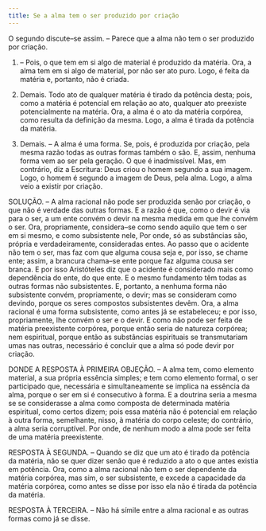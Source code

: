 ```yaml
---
title: Se a alma tem o ser produzido por criação
---
```


O segundo discute–se assim. – Parece que a alma não tem o ser produzido por criação.  

1. – Pois, o que tem em si algo de material é produzido da matéria. Ora, a alma tem em si algo de material, por não ser ato puro. Logo, é feita da matéria e, portanto, não é criada.  

2. Demais. Todo ato de qualquer matéria é tirado da potência desta; pois, como a matéria é potencial em relação ao ato, qualquer ato preexiste potencialmente na matéria. Ora, a alma é o ato da matéria corpórea, como resulta da definição da mesma. Logo, a alma é tirada da potência da matéria.  

3. Demais. – A alma é uma forma. Se, pois, é produzida por criação, pela mesma razão todas as outras formas também o são. E, assim, nenhuma forma vem ao ser pela geração. O que é inadmissível.  Mas, em contrário, diz a Escritura: Deus criou o homem segundo a sua imagem. Logo, o homem é segundo a imagem de Deus, pela alma. Logo, a alma veio a existir por criação.  

SOLUÇÃO. – A alma racional não pode ser produzida senão por criação, o que não é verdade das outras formas. E a razão é que, como o devir é via para o ser, a um ente convém o devir na mesma medida em que lhe convém o ser. Ora, propriamente, considera–se como sendo aquilo que tem o ser em si mesmo, e como subsistente nele, Por onde, só as substâncias são, própria e verdadeiramente, consideradas entes. Ao passo que o acidente não tem o ser, mas faz com que alguma cousa seja e, por isso, se chame ente; assim, a brancura chama–se ente porque faz alguma cousa ser branca. E por isso Aristóteles diz que o acidente é considerado mais como dependência do ente, do que ente. E o mesmo fundamento têm todas as outras formas não subsistentes. E, portanto, a nenhuma forma não subsistente convém, propriamente, o devir; mas se consideram como devindo, porque os seres compostos subsistentes devêm. Ora, a alma racional é uma forma subsistente, como antes já se estabeleceu; e por isso, propriamente, lhe convém o ser e o devir. E como não pode ser feita de matéria preexistente corpórea, porque então seria de natureza corpórea; nem espiritual, porque então as substâncias espirituais se transmutariam umas nas outras, necessário é concluir que a alma só pode devir por criação.  

DONDE A RESPOSTA À PRIMEIRA OBJEÇÃO. – A alma tem, como elemento material, a sua própria essência simples; e tem como elemento formal, o ser participado que, necessária e simultaneamente se implica na essência da alma, porque o ser em si é consecutivo à forma. E a doutrina seria a mesma se se considerasse a alma como composta de determinada matéria espiritual, como certos dizem; pois essa matéria não é potencial em relação à outra forma, semelhante, nisso, à matéria do corpo celeste; do contrário, a alma seria corruptível. Por onde, de nenhum modo a alma pode ser feita de uma matéria preexistente.  

RESPOSTA À SEGUNDA. – Quando se diz que um ato é tirado da potência da matéria, não se quer dizer senão que é reduzido a ato o que antes existia em potência. Ora, como a alma racional não tem o ser dependente da matéria corpórea, mas sim, o ser subsistente, e excede a capacidade da matéria corpórea, como antes se disse por isso ela não é tirada da potência da matéria.  

RESPOSTA À TERCEIRA. – Não há símile entre a alma racional e as outras formas como já se disse.